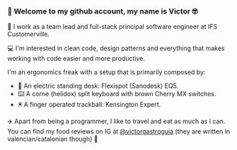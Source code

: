 ### 🖖 Welcome to my github account, my name is Victor 🤓

💼 I work as a team lead and full-stack principal software engineer at IFS Customerville.

💻 I'm interested in clean code, design patterns and everything that makes working with code easier and more productive.

I'm an ergonomics freak with a setup that is primarily composed by:
- 🤖 An electric standing desk: Flexispot (Sanodesk) EQ5.
- ⌨️ A corne (helidox) split keyboard with brown Cherry MX switches.
- 🖲️ A finger operated trackball: Kensington Expert.

✈️ Apart from being a programmer, I like to travel and eat as much as I can. 
You can find my food reviews on IG at [@victorgastroguia](https://www.instagram.com/victorgastroguia) (they are written in valencian/catalonian though) 🥘
